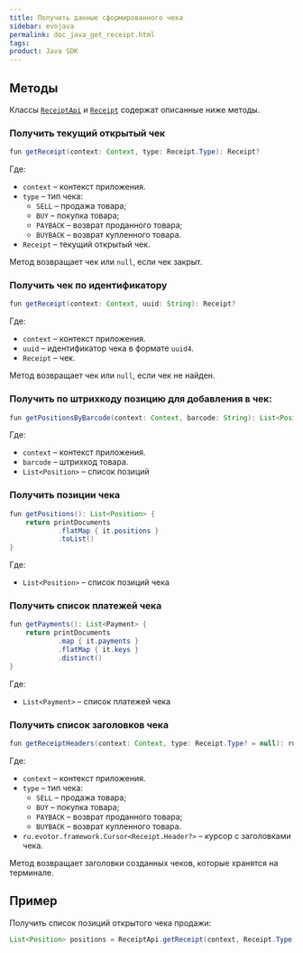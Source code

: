 ```yaml
---
title: Получить данные сформированного чека
sidebar: evojava
permalink: doc_java_get_receipt.html
tags:
product: Java SDK
---
```

## Методы

Классы [`ReceiptApi`](https://github.com/evotor/integration-library/blob/develop/src/main/java/ru/evotor/framework/receipt/ReceiptApi.kt) и [`Receipt`](https://github.com/evotor/integration-library/blob/develop/src/main/java/ru/evotor/framework/receipt/Receipt.kt) содержат описанные ниже методы.

### Получить текущий открытый чек

```java
fun getReceipt(context: Context, type: Receipt.Type): Receipt?
```

Где:

* `context` – контекст приложения.
* `type` – тип чека:
   * `SELL` – продажа товара;
   * `BUY` – покупка товара;
   * `PAYBACK` – возврат проданного товара;
   * `BUYBACK` – возврат купленного товара.
* `Receipt` – текущий открытый чек.

Метод возвращает чек или `null`, если чек закрыт.

### Получить чек по идентификатору

```java
fun getReceipt(context: Context, uuid: String): Receipt?
```

Где:

* `context` – контекст приложения.
* `uuid` – идентификатор чека в формате `uuid4`.
* `Receipt` – чек.

Метод возвращает чек или `null`, если чек не найден.

### Получить по штрихкоду позицию для добавления в чек:

```java
fun getPositionsByBarcode(context: Context, barcode: String): List<Position>
```

Где:

* `context` – контекст приложения.
* `barcode` – штрихкод товара.
* `List<Position>` – список позиций

### Получить позиции чека

```java
fun getPositions(): List<Position> {
    return printDocuments
            .flatMap { it.positions }
            .toList()
}
```

Где:

* `List<Position>` – список позиций чека

### Получить список платежей чека

```java
fun getPayments(): List<Payment> {
    return printDocuments
            .map { it.payments }
            .flatMap { it.keys }
            .distinct()
}
```

Где:

* `List<Payment>` – список платежей чека

### Получить список заголовков чека

```java
fun getReceiptHeaders(context: Context, type: Receipt.Type? = null): ru.evotor.framework.Cursor<Receipt.Header?>?
```

Где:

* `context` – контекст приложения.
* `type` – тип чека:
   * `SELL` – продажа товара;
   * `BUY` – покупка товара;
   * `PAYBACK` – возврат проданного товара;
   * `BUYBACK` – возврат купленного товара.
* `ru.evotor.framework.Cursor<Receipt.Header?>` – курсор с заголовками чека.

Метод возвращает заголовки созданных чеков, которые хранятся на терминале.

## Пример

Получить список позиций открытого чека продажи:

``` java
List<Position> positions = ReceiptApi.getReceipt(context, Receipt.Type.SELL).getPositions();
```
